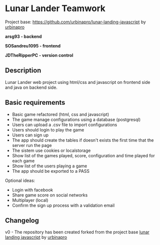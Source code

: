 # Lunar Lander Teamwork

Project base: https://github.com/urbinapro/lunar-landing-javascript by [urbinapro](https://github.com/urbinapro)

<strong>arsg93 - backend</strong>

<strong>SOSandreu1095 - frontend</strong>

<strong>JDTheRipperPC - version control</strong>

## Description

Lunar Lander web project using html/css and javascript on frontend side and java on backend side.

## Basic requirements

<ul>
<li>Basic game refactored (html, css and javascript)</li>
<li>The game manage configurations using a database (postgresql)</li>
<li>Users can upload a .csv file to import configurations</li>
<li>Users should login to play the game</li>
<li>Users can sign up</li>
<li>The app should create the tables if doesn't exists the first time that the server run the page</li>
<li>The sistem use cookies or localstorage</li>
<li>Show list of the games played, score, configuration and time played for each game</li>
<li>Show list of the users playing a game</li>
<li>The app should be exported to a PASS</li>
</ul>

Optional ideas:

<ul>
<li>Login with facebook</li>
<li>Share game score on social networks</li>
<li>Multiplayer (local)</li>
<li>Confirm the sign up process with a validation email</li>
</ul>

## Changelog

v0 - The repository has been created forked from the project base 
     [lunar landing javascript](https://github.com/urbinapro/lunar-landing-javascript)
     by [urbinapro](https://github.com/urbinapro)

